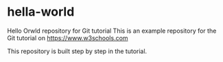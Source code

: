 # hella-world
Hello Orwld repository for Git tutorial
This is an example repository for the Git tutorial on https://www.w3schools.com

This repository is built step by step in the tutorial.